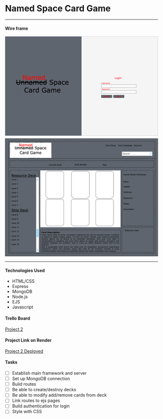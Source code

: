 # Named Space Card Game
---
#### Wire frame
![image](./public/index.png)
![imgae](./public/main.png)

---
#### Technologies Used
- HTML/CSS
- Express
- MongoDB
- Node.js
- EJS
- Javascript

#### Trello Board
[Project 2](https://trello.com/invite/b/uhqPk6dR/ATTI642de943109f89b04ee55b427e464f68BF57A529/named-space-card-game) 

#### Project Link on Render
[Project 2 Deployed](https://project-2-5qgl.onrender.com)

#### Tasks
- [ ] Establish main framework and server
- [ ] Set up MongoDB connection
- [ ] Build routes
- [ ] Be able to create/destroy decks
- [ ] Be able to modify add/remove cards from deck
- [ ] Link routes to ejs pages
- [ ] Build authentication for login
- [ ] Style with CSS